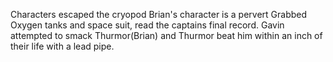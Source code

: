 Characters escaped the cryopod
Brian's character is a pervert
Grabbed Oxygen tanks and space suit, read the captains final record.
Gavin attempted to smack Thurmor(Brian) and Thurmor beat him within an inch of their life with a lead pipe.